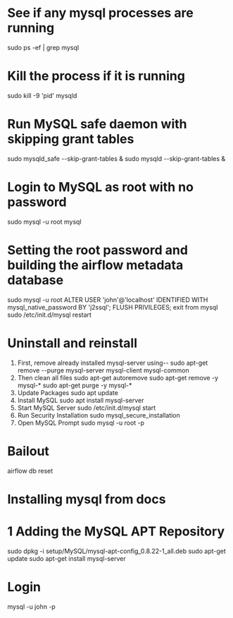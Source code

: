 # See if any mysql processes are running
sudo  ps -ef | grep mysql
# Kill the process if it is running
sudo kill -9 'pid' mysqld
# Run MySQL safe daemon with skipping grant tables
sudo mysqld_safe --skip-grant-tables &
sudo mysqld --skip-grant-tables &
# Login to MySQL as root with no password
sudo mysql -u root mysql
# Setting the root password and building the airflow metadata database
sudo mysql -u root
ALTER USER 'john'@'localhost' IDENTIFIED WITH mysql_native_password BY 'j2ssql';
FLUSH PRIVILEGES;
exit from mysql
sudo /etc/init.d/mysql restart

# Uninstall and reinstall
1. First, remove already installed mysql-server using--
sudo apt-get remove --purge mysql-server mysql-client mysql-common
2. Then clean all files
sudo apt-get autoremove
sudo apt-get remove -y mysql-*
sudo apt-get purge -y mysql-*
3. Update Packages
sudo apt update
4. Install MySQL
sudo apt install mysql-server
5. Start MySQL Server
sudo /etc/init.d/mysql start
6. Run Security Installation
sudo mysql_secure_installation
7. Open MySQL Prompt
sudo mysql -u root -p

# Bailout
airflow db reset

# Installing mysql from docs
# 1 Adding the MySQL APT Repository
sudo dpkg -i setup/MySQL/mysql-apt-config_0.8.22-1_all.deb
sudo apt-get update
sudo apt-get install mysql-server

# Login
mysql -u john -p

